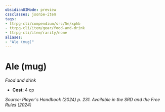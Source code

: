```yaml
---
obsidianUIMode: preview
cssclasses: json5e-item
tags:
- ttrpg-cli/compendium/src/5e/xphb
- ttrpg-cli/item/gear/food-and-drink
- ttrpg-cli/item/rarity/none
aliases: 
- "Ale (mug)"
---
```

# Ale (mug)
*Food and drink*  


- **Cost**: 4 cp

*Source: Player's Handbook (2024) p. 231. Available in the <span title='Systems Reference Document (5.2)'>SRD</span> and the Free Rules (2024)*